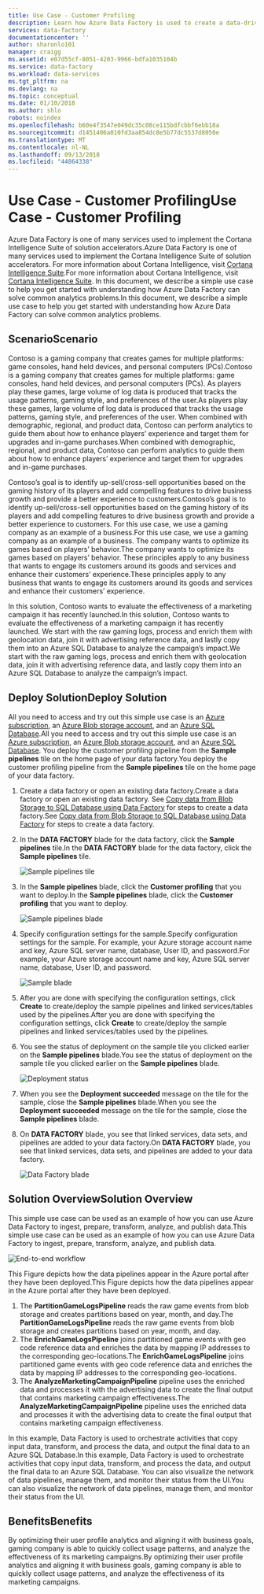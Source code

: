 ```yaml
---
title: Use Case - Customer Profiling
description: Learn how Azure Data Factory is used to create a data-driven workflow (pipeline) to profile gaming customers.
services: data-factory
documentationcenter: ''
author: sharonlo101
manager: craigg
ms.assetid: e07d55cf-8051-4203-9966-bdfa1035104b
ms.service: data-factory
ms.workload: data-services
ms.tgt_pltfrm: na
ms.devlang: na
ms.topic: conceptual
ms.date: 01/10/2018
ms.author: shlo
robots: noindex
ms.openlocfilehash: b60e4f3547e049dc35c08ce115bdfcbbf6ebb18a
ms.sourcegitcommit: d1451406a010fd3aa854dc8e5b77dc5537d8050e
ms.translationtype: MT
ms.contentlocale: nl-NL
ms.lasthandoff: 09/13/2018
ms.locfileid: "44864338"
---
```

# <a name="use-case---customer-profiling"></a><span data-ttu-id="6e9d9-103">Use Case - Customer Profiling</span><span class="sxs-lookup"><span data-stu-id="6e9d9-103">Use Case - Customer Profiling</span></span>
<span data-ttu-id="6e9d9-104">Azure Data Factory is one of many services used to implement the Cortana Intelligence Suite of solution accelerators.</span><span class="sxs-lookup"><span data-stu-id="6e9d9-104">Azure Data Factory is one of many services used to implement the Cortana Intelligence Suite of solution accelerators.</span></span>  <span data-ttu-id="6e9d9-105">For more information about Cortana Intelligence, visit [Cortana Intelligence Suite](http://www.microsoft.com/cortanaanalytics).</span><span class="sxs-lookup"><span data-stu-id="6e9d9-105">For more information about Cortana Intelligence, visit [Cortana Intelligence Suite](http://www.microsoft.com/cortanaanalytics).</span></span> <span data-ttu-id="6e9d9-106">In this document, we describe a simple use case to help you get started with understanding how Azure Data Factory can solve common analytics problems.</span><span class="sxs-lookup"><span data-stu-id="6e9d9-106">In this document, we describe a simple use case to help you get started with understanding how Azure Data Factory can solve common analytics problems.</span></span>

## <a name="scenario"></a><span data-ttu-id="6e9d9-107">Scenario</span><span class="sxs-lookup"><span data-stu-id="6e9d9-107">Scenario</span></span>
<span data-ttu-id="6e9d9-108">Contoso is a gaming company that creates games for multiple platforms: game consoles, hand held devices, and personal computers (PCs).</span><span class="sxs-lookup"><span data-stu-id="6e9d9-108">Contoso is a gaming company that creates games for multiple platforms: game consoles, hand held devices, and personal computers (PCs).</span></span> <span data-ttu-id="6e9d9-109">As players play these games, large volume of log data is produced that tracks the usage patterns, gaming style, and preferences of the user.</span><span class="sxs-lookup"><span data-stu-id="6e9d9-109">As players play these games, large volume of log data is produced that tracks the usage patterns, gaming style, and preferences of the user.</span></span>  <span data-ttu-id="6e9d9-110">When combined with demographic, regional, and product data, Contoso can perform analytics to guide them about how to enhance players’ experience and target them for upgrades and in-game purchases.</span><span class="sxs-lookup"><span data-stu-id="6e9d9-110">When combined with demographic, regional, and product data, Contoso can perform analytics to guide them about how to enhance players’ experience and target them for upgrades and in-game purchases.</span></span> 

<span data-ttu-id="6e9d9-111">Contoso’s goal is to identify up-sell/cross-sell opportunities based on the gaming history of its players and add compelling features to drive business growth and provide a better experience to customers.</span><span class="sxs-lookup"><span data-stu-id="6e9d9-111">Contoso’s goal is to identify up-sell/cross-sell opportunities based on the gaming history of its players and add compelling features to drive business growth and provide a better experience to customers.</span></span> <span data-ttu-id="6e9d9-112">For this use case, we use a gaming company as an example of a business.</span><span class="sxs-lookup"><span data-stu-id="6e9d9-112">For this use case, we use a gaming company as an example of a business.</span></span> <span data-ttu-id="6e9d9-113">The company wants to optimize its games based on players’ behavior.</span><span class="sxs-lookup"><span data-stu-id="6e9d9-113">The company wants to optimize its games based on players’ behavior.</span></span> <span data-ttu-id="6e9d9-114">These principles apply to any business that wants to engage its customers around its goods and services and enhance their customers’ experience.</span><span class="sxs-lookup"><span data-stu-id="6e9d9-114">These principles apply to any business that wants to engage its customers around its goods and services and enhance their customers’ experience.</span></span>

<span data-ttu-id="6e9d9-115">In this solution, Contoso wants to evaluate the effectiveness of a marketing campaign it has recently launched.</span><span class="sxs-lookup"><span data-stu-id="6e9d9-115">In this solution, Contoso wants to evaluate the effectiveness of a marketing campaign it has recently launched.</span></span> <span data-ttu-id="6e9d9-116">We start with the raw gaming logs, process and enrich them with geolocation data, join it with advertising reference data, and lastly copy them into an Azure SQL Database to analyze the campaign’s impact.</span><span class="sxs-lookup"><span data-stu-id="6e9d9-116">We start with the raw gaming logs, process and enrich them with geolocation data, join it with advertising reference data, and lastly copy them into an Azure SQL Database to analyze the campaign’s impact.</span></span>

## <a name="deploy-solution"></a><span data-ttu-id="6e9d9-117">Deploy Solution</span><span class="sxs-lookup"><span data-stu-id="6e9d9-117">Deploy Solution</span></span>
<span data-ttu-id="6e9d9-118">All you need to access and try out this simple use case is an [Azure subscription](https://azure.microsoft.com/pricing/free-trial/), an [Azure Blob storage account](../../storage/common/storage-quickstart-create-account.md), and an [Azure SQL Database](../../sql-database/sql-database-get-started.md).</span><span class="sxs-lookup"><span data-stu-id="6e9d9-118">All you need to access and try out this simple use case is an [Azure subscription](https://azure.microsoft.com/pricing/free-trial/), an [Azure Blob storage account](../../storage/common/storage-quickstart-create-account.md), and an [Azure SQL Database](../../sql-database/sql-database-get-started.md).</span></span> <span data-ttu-id="6e9d9-119">You deploy the customer profiling pipeline from the **Sample pipelines** tile on the home page of your data factory.</span><span class="sxs-lookup"><span data-stu-id="6e9d9-119">You deploy the customer profiling pipeline from the **Sample pipelines** tile on the home page of your data factory.</span></span>

1. <span data-ttu-id="6e9d9-120">Create a data factory or open an existing data factory.</span><span class="sxs-lookup"><span data-stu-id="6e9d9-120">Create a data factory or open an existing data factory.</span></span> <span data-ttu-id="6e9d9-121">See [Copy data from Blob Storage to SQL Database using Data Factory](data-factory-copy-data-from-azure-blob-storage-to-sql-database.md) for steps to create a data factory.</span><span class="sxs-lookup"><span data-stu-id="6e9d9-121">See [Copy data from Blob Storage to SQL Database using Data Factory](data-factory-copy-data-from-azure-blob-storage-to-sql-database.md) for steps to create a data factory.</span></span>
2. <span data-ttu-id="6e9d9-122">In the **DATA FACTORY** blade for the data factory, click the **Sample pipelines** tile.</span><span class="sxs-lookup"><span data-stu-id="6e9d9-122">In the **DATA FACTORY** blade for the data factory, click the **Sample pipelines** tile.</span></span>

    ![Sample pipelines tile](./media/data-factory-samples/SamplePipelinesTile.png)
3. <span data-ttu-id="6e9d9-124">In the **Sample pipelines** blade, click the **Customer profiling** that you want to deploy.</span><span class="sxs-lookup"><span data-stu-id="6e9d9-124">In the **Sample pipelines** blade, click the **Customer profiling** that you want to deploy.</span></span>

    ![Sample pipelines blade](./media/data-factory-samples/SampleTile.png)
4. <span data-ttu-id="6e9d9-126">Specify configuration settings for the sample.</span><span class="sxs-lookup"><span data-stu-id="6e9d9-126">Specify configuration settings for the sample.</span></span> <span data-ttu-id="6e9d9-127">For example, your Azure storage account name and key, Azure SQL server name, database, User ID, and password.</span><span class="sxs-lookup"><span data-stu-id="6e9d9-127">For example, your Azure storage account name and key, Azure SQL server name, database, User ID, and password.</span></span>

    ![Sample blade](./media/data-factory-samples/SampleBlade.png)
5. <span data-ttu-id="6e9d9-129">After you are done with specifying the configuration settings, click **Create** to create/deploy the sample pipelines and linked services/tables used by the pipelines.</span><span class="sxs-lookup"><span data-stu-id="6e9d9-129">After you are done with specifying the configuration settings, click **Create** to create/deploy the sample pipelines and linked services/tables used by the pipelines.</span></span>
6. <span data-ttu-id="6e9d9-130">You see the status of deployment on the sample tile you clicked earlier on the **Sample pipelines** blade.</span><span class="sxs-lookup"><span data-stu-id="6e9d9-130">You see the status of deployment on the sample tile you clicked earlier on the **Sample pipelines** blade.</span></span>

    ![Deployment status](./media/data-factory-samples/DeploymentStatus.png)
7. <span data-ttu-id="6e9d9-132">When you see the **Deployment succeeded** message on the tile for the sample, close the **Sample pipelines** blade.</span><span class="sxs-lookup"><span data-stu-id="6e9d9-132">When you see the **Deployment succeeded** message on the tile for the sample, close the **Sample pipelines** blade.</span></span>  
8. <span data-ttu-id="6e9d9-133">On **DATA FACTORY** blade, you see that linked services, data sets, and pipelines are added to your data factory.</span><span class="sxs-lookup"><span data-stu-id="6e9d9-133">On **DATA FACTORY** blade, you see that linked services, data sets, and pipelines are added to your data factory.</span></span>  

    ![Data Factory blade](./media/data-factory-samples/DataFactoryBladeAfter.png)

## <a name="solution-overview"></a><span data-ttu-id="6e9d9-135">Solution Overview</span><span class="sxs-lookup"><span data-stu-id="6e9d9-135">Solution Overview</span></span>
<span data-ttu-id="6e9d9-136">This simple use case can be used as an example of how you can use Azure Data Factory to ingest, prepare, transform, analyze, and publish data.</span><span class="sxs-lookup"><span data-stu-id="6e9d9-136">This simple use case can be used as an example of how you can use Azure Data Factory to ingest, prepare, transform, analyze, and publish data.</span></span>

![End-to-end workflow](./media/data-factory-customer-profiling-usecase/EndToEndWorkflow.png)

<span data-ttu-id="6e9d9-138">This Figure depicts how the data pipelines appear in the Azure portal after they have been deployed.</span><span class="sxs-lookup"><span data-stu-id="6e9d9-138">This Figure depicts how the data pipelines appear in the Azure portal after they have been deployed.</span></span>

1. <span data-ttu-id="6e9d9-139">The **PartitionGameLogsPipeline** reads the raw game events from blob storage and creates partitions based on year, month, and day.</span><span class="sxs-lookup"><span data-stu-id="6e9d9-139">The **PartitionGameLogsPipeline** reads the raw game events from blob storage and creates partitions based on year, month, and day.</span></span>
2. <span data-ttu-id="6e9d9-140">The **EnrichGameLogsPipeline** joins partitioned game events with geo code reference data and enriches the data by mapping IP addresses to the corresponding geo-locations.</span><span class="sxs-lookup"><span data-stu-id="6e9d9-140">The **EnrichGameLogsPipeline** joins partitioned game events with geo code reference data and enriches the data by mapping IP addresses to the corresponding geo-locations.</span></span>
3. <span data-ttu-id="6e9d9-141">The **AnalyzeMarketingCampaignPipeline** pipeline uses the enriched data and processes it with the advertising data to create the final output that contains marketing campaign effectiveness.</span><span class="sxs-lookup"><span data-stu-id="6e9d9-141">The **AnalyzeMarketingCampaignPipeline** pipeline uses the enriched data and processes it with the advertising data to create the final output that contains marketing campaign effectiveness.</span></span>

<span data-ttu-id="6e9d9-142">In this example, Data Factory is used to orchestrate activities that copy input data, transform, and process the data, and output the final data to an Azure SQL Database.</span><span class="sxs-lookup"><span data-stu-id="6e9d9-142">In this example, Data Factory is used to orchestrate activities that copy input data, transform, and process the data, and output the final data to an Azure SQL Database.</span></span>  <span data-ttu-id="6e9d9-143">You can also visualize the network of data pipelines, manage them, and monitor their status from the UI.</span><span class="sxs-lookup"><span data-stu-id="6e9d9-143">You can also visualize the network of data pipelines, manage them, and monitor their status from the UI.</span></span>

## <a name="benefits"></a><span data-ttu-id="6e9d9-144">Benefits</span><span class="sxs-lookup"><span data-stu-id="6e9d9-144">Benefits</span></span>
<span data-ttu-id="6e9d9-145">By optimizing their user profile analytics and aligning it with business goals, gaming company is able to quickly collect usage patterns, and analyze the effectiveness of its marketing campaigns.</span><span class="sxs-lookup"><span data-stu-id="6e9d9-145">By optimizing their user profile analytics and aligning it with business goals, gaming company is able to quickly collect usage patterns, and analyze the effectiveness of its marketing campaigns.</span></span>

